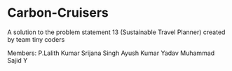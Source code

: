 # Carbon-Cruisers
A solution to the problem statement 13 (Sustainable Travel Planner) created by team tiny coders

Members:
P.Lalith Kumar
Srijana Singh
Ayush Kumar Yadav
Muhammad Sajid Y

